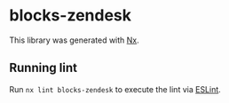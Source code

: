 # blocks-zendesk

This library was generated with [Nx](https://nx.dev).

## Running lint

Run `nx lint blocks-zendesk` to execute the lint via [ESLint](https://eslint.org/).

